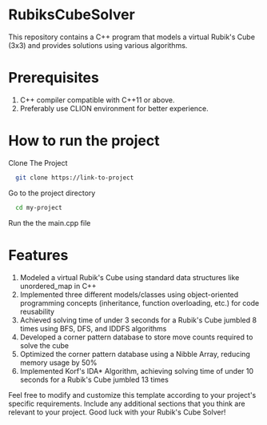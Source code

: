 # RubiksCubeSolver
This repository contains a C++ program that models a virtual Rubik's Cube (3x3) and provides solutions using various algorithms.
# Prerequisites
1) C++ compiler compatible with C++11 or above.
2) Preferably use CLION environment for better experience.

# How to run the project 
Clone The Project 

```bash
  git clone https://link-to-project
```

Go to the project directory

```bash
  cd my-project
```
Run the the main.cpp file
# Features
1. Modeled a virtual Rubik's Cube using standard data structures like unordered_map in C++
2. Implemented three different models/classes using object-oriented programming concepts (inheritance, function overloading, etc.) for 
   code reusability
3. Achieved solving time of under 3 seconds for a Rubik's Cube jumbled 8 times using BFS, DFS, and IDDFS algorithms
4. Developed a corner pattern database to store move counts required to solve the cube
5. Optimized the corner pattern database using a Nibble Array, reducing memory usage by 50%
6. Implemented Korf's IDA* Algorithm, achieving solving time of under 10 seconds for a Rubik's Cube jumbled 13 times


Feel free to modify and customize this template according to your project's specific requirements. Include any additional sections that you think are relevant to your project. Good luck with your Rubik's Cube Solver!
